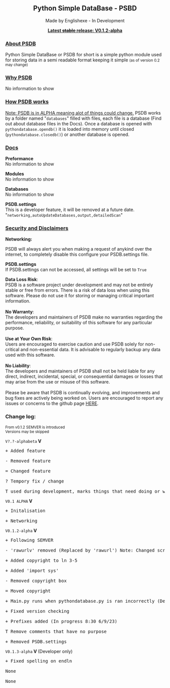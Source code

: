 <h2 align="center">Python Simple DataBase - PSBD</h2>
<p align="center">Made by Englishexe - In Development</p>
<p align="center"><u><b>Latest <s>stable</s> release: V0.1.2-alpha</b></u></p>
<h3><u>About PSDB</u></h3>
<p>Python Simple DataBase or PSDB for short is a simple python module used for storing data in a semi readable format keeping it simple <small >(as of version 0.2 may change)</small></p>
<h3><u>Why PSDB</u></h3>
<p>No information to show</p>
<h3><u>How PSDB works</u></h3>
<p><u>Note: PSDB is in ALPHA meaning alot of things could change.</u> PSDB works by a folder named "<code>databases</code>" filled with files, each file is a database (Find out about database files in the Docs). Once a database is opened with <code>pythondatabase.opendb()</code> it is loaded into memory until closed (<code>pythondatabase.closedb()</code>) or another database is opened.</p>
<h3><u>Docs</u></h3>
<p><b>Preformance</b><br>No information to show<p>
<p><b>Modules</b><br>No information to show<p>
<p><b>Databases</b><br>No information to show</p>
<p><b>PSDB.settings</b><br>This is a developer feature, it will be removed at a future date. "<code>networking,autoUpdateDatabases,output,detailedScan</code>"</p>
<h3><u>Security and Disclaimers</u></h3>
<p><b>Networking:</b></p>
<p>PSDB will always alert you when making a request of anykind over the internet, to completely disable this configure your PSDB.settings file.</p>
<p><b>PSDB.settings</b><br>If PSDB.settings can not be accessed, all settings will be set to <code>True</code></p>
<p><b>Data Loss Risk</b>:<br>PSDB is a software project under development and may not be entirely stable or free from errors. There is a risk of data loss when using this software. Please do not use it for storing or managing critical important information.<br><br><b>No Warranty</b>:<br>The developers and maintainers of PSDB make no warranties regarding the performance, reliability, or suitability of this software for any particular purpose.<br><br><b>Use at Your Own Risk</b>: <br>Users are encouraged to exercise caution and use PSDB solely for non-critical and non-essential data. It is advisable to regularly backup any data used with this software.<br><br><b>No Liability</b>:<br>The developers and maintainers of PSDB shall not be held liable for any direct, indirect, incidental, special, or consequential damages or losses that may arise from the use or misuse of this software.<br><br>Please be aware that PSDB is continually evolving, and improvements and bug fixes are actively being worked on. Users are encouraged to report any issues or concerns to the github page <u><a href="https://github.com/Englishexe/psdb">HERE</a></u>.</p>
<h3>Change log:</h3>
<p><small>From v0.1.2 SEMVER is introduced<br>Versions may be skipped</small></p>
<p><code>V?.?-alphabeta</code><b> V </b>
<pre>+ Added feature<br>
- Removed feature<br>
= Changed feature<br>
? Tempory fix / change<br>
T used during development, marks things that need doing or will be fixed in the next push.</pre>
<p><code>V0.1 ALPHA</code><b> V </b>
<pre>+ Initalisation<br>
+ Networking</pre>
<p><code>V0.1.2-alpha</code><b> V </b>
<pre>+ Following SEMVER<br>
- 'rawurlv' removed (Replaced by 'rawurl') Note: Changed script accordingly<br>
+ Added copyright to ln 3-5<br>
+ Added 'import sys'<br>
- Removed copyright box<br>
= Moved copyright<br>
+ Main.py runs when pythondatabase.py is ran incorrectly (Developer feature)<br>
+ Fixed version checking<br>
+ Prefixes added (In progress 8:30 6/9/23)<br>
T Remove comments that have no purpose<br>
+ Removed PSDB.settings</pre>
<p><code>V0.1.3-alpha</code><b> V </b>(Developer only)
<pre>+ Fixed spelling on endln<br>
None<br>
None</pre>
